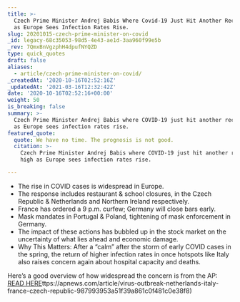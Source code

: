 ```yaml
---
title: >-
  Czech Prime Minister Andrej Babis Where Covid-19 Just Hit Another Record High
  as Europe Sees Infection Rates Rise.
slug: 20201015-czech-prime-minister-on-covid
_id: legacy-68c35053-98d5-4e43-ae1d-3aa960f99e5b
_rev: 7QmxBnVgzphH4dpufNYQZD
type: quick_quotes
draft: false
aliases:
  - article/czech-prime-minister-on-covid/
_createdAt: '2020-10-16T02:52:16Z'
_updatedAt: '2021-03-16T12:32:42Z'
date: '2020-10-16T02:52:16+00:00'
weight: 50
is_breaking: false
summary: >-
  Czech Prime Minister Andrej Babis where COVID-19 just hit another record high
  as Europe sees infection rates rise.
featured_quote:
  quote: We have no time. The prognosis is not good.
  citation: >-
    Czech Prime Minister Andrej Babis where COVID-19 just hit another record
    high as Europe sees infection rates rise.

---
```

* The rise in COVID cases is widespread in Europe.
* The response includes restaurant & school closures, in the Czech Republic & Netherlands and Northern Ireland respectively.
* France has ordered a 9 p.m. curfew; Germany will close bars early.
* Mask mandates in Portugal & Poland, tightening of mask enforcement in Germany.
* The impact of these actions has bubbled up in the stock market on the uncertainty of what lies ahead and economic damage.
* Why This Matters: After a “calm” after the storm of early COVID cases in the spring, the return of higher infection rates in once hotspots like Italy also raises concern again about hospital capacity and deaths.

Here’s a good overview of how widespread the concern is from the AP: [READ HERE](https://apnews.com/article/virus-outbreak-netherlands-italy-france-czech-republic-987993953a51f39a861c0f481c0e38f8)ttps://apnews.com/article/virus-outbreak-netherlands-italy-france-czech-republic-987993953a51f39a861c0f481c0e38f8)